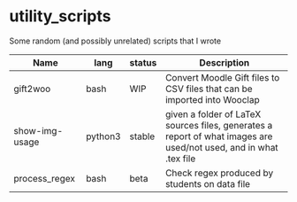 # utility_scripts
Some random (and possibly unrelated) scripts that I wrote

|      Name      |  lang   | status | Description |
|----------------|---------|--------|-------------|
|    gift2woo    |   bash  |   WIP  | Convert Moodle Gift files to CSV files that can be imported into Wooclap |
| show-img-usage | python3 | stable | given a folder of LaTeX sources files, generates a report of what images are used/not used, and in what .tex file |
| process_regex  |  bash   |  beta  | Check regex produced by students on data file |
 


